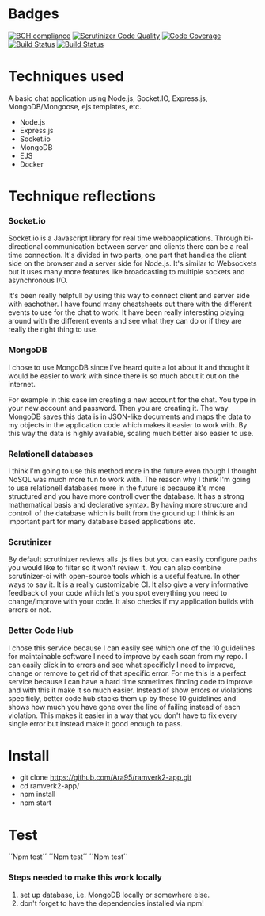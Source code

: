 # Badges
[![BCH compliance](https://bettercodehub.com/edge/badge/Ara95/arachat?branch=master)](https://bettercodehub.com/) [![Scrutinizer Code Quality](https://scrutinizer-ci.com/g/Ara95/arachat/badges/quality-score.png?b=master)](https://scrutinizer-ci.com/g/Ara95/arachat/?branch=master) [![Code Coverage](https://scrutinizer-ci.com/g/Ara95/arachat/badges/coverage.png?b=master)](https://scrutinizer-ci.com/g/Ara95/arachat/?branch=master) [![Build Status](https://scrutinizer-ci.com/g/Ara95/arachat/badges/build.png?b=master)](https://scrutinizer-ci.com/g/Ara95/arachat/build-status/master) [![Build Status](https://travis-ci.org/Ara95/arachat.svg?branch=master)](https://travis-ci.org/Ara95/arachat)




# Techniques used   
A basic chat application using Node.js, Socket.IO, Express.js, MongoDB/Mongoose, ejs templates, etc.   
* Node.js
* Express.js
* Socket.io
* MongoDB
* EJS
* Docker


# Technique reflections


### Socket.io
Socket.io is a Javascript library for real time webbapplications. Through bi-directional communication between server and clients there can be a real time connection.
It's divided in two parts, one part that handles the client side on the browser and a server side for Node.js. It's similar to Websockets but it uses many more features like broadcasting to multiple sockets and asynchronous I/O.

It's been really helpfull by using this way to connect client and server side with eachother. I have found many cheatsheets out there with the different events to use for the chat to work. It have been really interesting playing around with the different events and see what they can do or if they are really the right thing to use.

### MongoDB

I chose to use MongoDB since I've heard quite a lot about it and thought it would be easier to work with since there is so much about it out on the internet.

For example in this case im creating a new account for the chat. You type in your new account and password. Then you are creating it. The way MongoDB saves this data is in JSON-like documents and maps the data to my objects in the application code which makes it easier to work with. By this way the data is highly available, scaling much better also easier to use.

### Relationell databases

I think I'm going to use this method more in the future even though I thought NoSQL was much more fun to work with. The reason why I think I'm going to use relationell databases more in the future is because it's more structured and you have more controll over the database. It has a strong mathematical basis and declarative syntax. By having more structure and controll of the database which is built from the ground up I think is an important part for many database based applications etc.


### Scrutinizer
By default scrutinizer reviews alls .js files but you can easily configure paths you would like to filter so it won't review it. You can also combine scrutinizer-ci with open-source tools which is a useful feature. In other ways to say it. It is a really customizable CI. It also give a very informative feedback of your code which let's you spot everything you need to change/improve with your code. It also checks if my application builds with errors or not.


### Better Code Hub

I chose this service because I can easily see which one of the 10 guidelines for maintainable software I need to improve by each scan from my repo. I can easily click in to errors and see what specificly I need to improve, change or remove to get rid of that specific error. For me this is a perfect service because I can have a hard time sometimes finding code to improve and with this it make it so much easier. Instead of show errors or violations specificly, better code hub stacks them up by these 10 guidelines and shows how much you have gone over the line of failing instead of each violation. This makes it easier in a way that you don't have to fix every single error but instead make it good enough to pass.

# Install
* git clone https://github.com/Ara95/ramverk2-app.git
* cd ramverk2-app/
* npm install
* npm start

# Test
´´Npm test´´
´´Npm test´´
´´Npm test´´


### Steps needed to make this work locally
1. set up database, i.e. MongoDB locally or somewhere else.     
2. don't forget to have the dependencies installed via npm!
